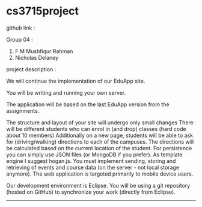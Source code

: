 # cs3715project

github link : 

Group 04 : 
1. F M Mushfiqur Rahman
2. Nicholas Delaney 

project description : 

We will continue the implementation of our EduApp site.

You will be writing and running your own server.

The application will be based on the last EduApp version from the assignments.

The structure and layout of your site will undergo only small changes
There will be different students who can enrol in (and drop) classes (hard code about 10 members)
Additionally on a new page, students will be able to ask for (driving/walking) directions to each of the campuses. The directions will be calculated based on the current location of the student.
For persistence you can simply use JSON files (or MongoDB if you prefer). As template engine I suggest hogan.js. You must implement sending, storing and retrieving of events and course data (on the server - not local storage anymore). The web application is targeted primarily to mobile device users.

Our development environment is Eclipse. You will be using a git repository (hosted on GitHub) to synchronize your work (directly from Eclipse).

-------------------------------------------------------------------------
